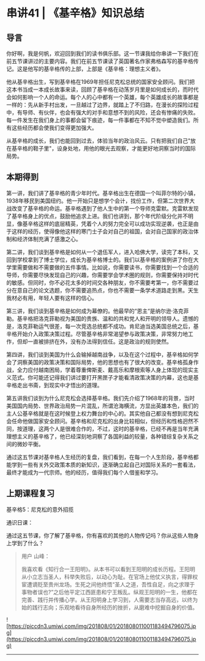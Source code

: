 # 串讲41 | 《基辛格》知识总结

## 导言

你好啊，我是何帆，欢迎回到我们的读书俱乐部。这一节课我给你串讲一下我们在前五节课讲过的主要内容。我们在前五节课读了英国著名作家弗格森写的基辛格传记。这是他写的基辛格传的上部，上部是《基辛格：理想主义者》。

他从基辛格出生，写到基辛格在1969年担任尼克松总统的国家安全顾问。我们把这本书当成一本成长故事来读，回顾了基辛格在动荡岁月里是如何成长的，而时代会如何影响一个人的命运。每个人的心中都有一个英雄，每个英雄成长的故事都是一样的：先从新手村出发，一旦越过了边界，就踏上了不归路，在漫长的探险过程中，有导师、有伙伴，也会有强大的对手和意想不到的风险，还会有惨痛的失败。每一件发生在我们身上的事都会留下痕迹，每一件事都在不知不觉中塑造我们。所有这些经历都会使我们变得更加强大。

从基辛格的成长，我们也能回到过去，体验当年的政治风云。只有把我们自己"放在基辛格的鞋子里"，设身处地，用他的眼光去观察，才能更好地洞察当时的国际局势。

## 本期得到

第一讲，我们讲了基辛格的青少年时代。基辛格出生在德国一个叫菲尔特的小镇，1938年移民到美国纽约。他一开始只是想学个会计，找份工作，但第二次世界大战改变了基辛格的命运。基辛格遇到了他人生中的第一个导师克雷默。克雷默发现了基辛格身上的优点，鼓励他追求上进。我们也讲到，那个年代阶级分化并不明显，像基辛格这样的底层精英，凭着个人的努力完全可以成功实现逆袭，也正是由于这样的经历，使得像他这样的寒门士子会对自己的祖国，会对自己国家的政治体制和经济体制充满了感激之心。

第二讲，我们谈到基辛格是如何从一个退伍军人，进入哈佛大学，读完了本科，又回到学校拿到了博士学位，成长为基辛格博士的。我们以基辛格的案例讲了你在大学里需要做和不需要做的五件事情。比如说，你需要读书，你需要找到一个合适的导师，你需要尽快发现自己的兴趣，你需要学会学术圈的规则，你需要保持对时代的敏感。但同时，你不必花太多的时间交各种朋友，你不需要考第一，你不需要过分在意自己的论文选题，你不需要追热点，你也不需要一条学术道路走到黑。天生我材必有用，年轻人要有这样的信心。

第三讲，我们谈到基辛格是如何成为幕僚的。他最早的“恩主“是纳尔逊·洛克菲勒。基辛格把洛克菲勒视为美国的贵族、温和的共和党人和开明的领导人。遗憾的是，洛克菲勒运气很差，每一次竞选总统都不成功。肯尼迪当选美国总统之后，基辛格开始介入政策决策过程。尽管基辛格非常渴望参与政策决策，非常努力地工作，但却一直被排挤在外，没有办法得到信任。这是政治的规则使然。

第四讲，我们谈到美国为什么会输掉越南战争，以及在这个过程中，基辛格如何学会了洞察美国的政策决策和国际局势，他的思想也有了很大的改变。基辛格孤身作战，全力应付越南困局，学着尊重俾斯麦、戴高乐和摩根索等人身上体现的现实主义范式。你可能还记得我们讲过要打开黑匣子才能看清政策决策的内幕，这也是基辛格走出书斋，到现实中才悟出的道理。

第五讲我们谈到为什么尼克松会选择基辛格。我们先介绍了1968年的背景，当时美国国内局势、世界政治局势一片混乱，所谓沧海横流，方显出英雄本色，我们的主人公基辛格就是在这时候登上权力舞台的中心的。其实他自己都没有想到尼克松会任命他做国家安全顾问。基辛格和尼克松的出身比较相似，但经历和性格迥然不同，按道理，这两个人是很难合作的，不过，这时的基辛格，已经不再是当年充满理想主义的基辛格了，他已经深刻地洞察了各国利益的较量，各种错综复杂关系之间的微妙平衡。

通过这五节课对基辛格人生经历的复盘，我们看到，在每一个人生阶段，基辛格都能学到一些有关外交政策本质的新知识，逐渐确立起自己对国际关系的一套看法，最终才能成为一代宗师。他的经历，值得我们每个人借鉴和学习。

## 上期课程复习

基辛格5：尼克松的意外招揽

通识日课：

通过这五节课，你了解了基辛格，你有喜欢的其他的人物传记吗？你从这些人物身上学到了什么？

> 用户 山峰：
> 
> 我喜欢看《知行合一王阳明》。从本书可以看到王阳明的成长历程。王阳明从小立志当圣人，科举失败后，以动心为耻。在官场上他仗义执言，得罪权宦遭谪贬至贵州龙场。生死之间他终悟“圣人之道，吾性自足，向之求理于事物者误也?”之后他平定江西匪患和宁王叛乱。纵观王阳明的一生，他都在完善、践行并传播心学。从王阳明身上学习到，人需要志当存高远，以终为始的践行志向；乐观地看待自身所经历的挫折，从磨难中挖掘自身的价值。

![https://piccdn3.umiwi.com/img/201808/01/201808011001183494796075.jpg](https://piccdn3.umiwi.com/img/201808/01/201808011001183494796075.jpg)

---
